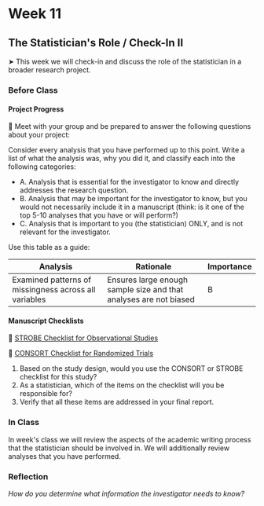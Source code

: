 # Week 11

##  The Statistician's Role / Check-In II

&#x27A4; This week we will check-in and discuss the role of the statistician in a broader research project.

### Before Class

#### Project Progress

👥 Meet with your group and be prepared to answer the following questions about your project:

Consider every analysis that you have performed up to this point. Write a list of what the analysis was, why you did it, and classify each into the following categories: 

* A. Analysis that is essential for the investigator to know and directly addresses the research question. 
* B. Analysis that may be important for the investigator to know, but you would not necessarily include it in a manuscript (think: is it one of the top 5-10 analyses that you have or will perform?) 
* C. Analysis that is important to you (the statistician) ONLY, and is not relevant for the investigator. 

Use this table as a guide:  

| Analysis | Rationale | Importance |
| -------- | --------- | ---------- |
|Examined patterns of missingness across all variables | Ensures large enough sample size and that analyses are not biased | B |

#### Manuscript Checklists

📖 [STROBE Checklist for Observational Studies](https://www.equator-network.org/reporting-guidelines/strobe/)<br /> 
 
📖 [CONSORT Checklist for Randomized Trials](https://www.equator-network.org/reporting-guidelines/consort/) 

1. Based on the study design, would you use the CONSORT or STROBE checklist for this study?
1. As a statistician, which of the items on the checklist will you be responsible for?
1. Verify that all these items are addressed in your final report.

### In Class

In week's class we will review the aspects of the academic writing process that the statistician should be involved in. We will additionally review analyses that you have performed.

### Reflection

*How do you determine what information the investigator needs to know?*
